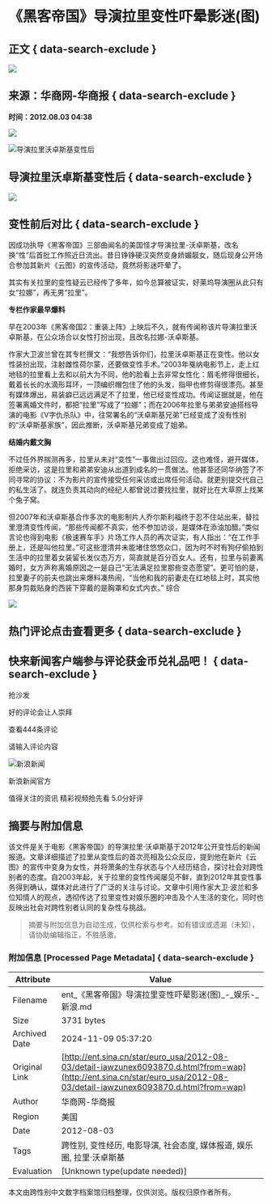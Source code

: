# 《黑客帝国》导演拉里变性吓晕影迷(图)

## 正文 { data-search-exclude }


![](https://n.sinaimg.cn/default/622af858/20181010/default_avatar.jpg)

## 来源：华商网-华商报   { data-search-exclude }
**时间：2012.08.03 04:38**

![](https://k.sinaimg.cn/www/ent/s/u/2012-08-03/U7393P28T3D3701901F326DT20120803043821.jpg)

![导演拉里沃卓斯基变性后](https://www.sinaimg.cn/ent/s/u/2012-08-03/U7393P28T3D3701901F326DT20120803043821.jpg)

## 导演拉里沃卓斯基变性后 { data-search-exclude }

![](https://www.sinaimg.cn/ent/s/u/2012-08-03/U7393P28T3D3701901F329DT20120803043821.jpg)

## 变性前后对比 { data-search-exclude }

因成功执导《黑客帝国》三部曲闻名的美国怪才导演拉里-沃卓斯基，改名换“性”后首批工作照近日流出。昔日铮铮硬汉突然变身娇媚靓女，随后现身公开场合参加其新片《云图》的宣传活动，竟然将影迷吓晕了。

其实有关拉里的变性疑云已经传了多年，如今总算被证实，好莱坞导演圈从此只有女“拉娜”，再无男“拉里”。

**专栏作家最早爆料**

早在2003年《黑客帝国2：重装上阵》上映后不久，就有传闻称该片导演拉里沃卓斯基，在公众场合以女性打扮出现，且改名拉娜-沃卓斯基。

作家大卫波兰曾在其专栏撰文：“我想告诉你们，拉里沃卓斯基正在变性。他以女性装扮出现，注射雌性荷尔蒙，还要做变性手术。”2003年戛纳电影节上，走上红地毯的拉里看上去和以前大为不同，他的脸看上去非常女性化：眉毛修得很细长，戴着长长的水滴形耳环，一顶编织帽包住了他的头发，指甲也修剪得很漂亮。甚至有媒体爆出，易装癖已远远满足不了拉里，他已经变性成功。传闻证据就是，他在签署离婚文件时，都把“拉里”写成了“拉娜”；而在2006年拉里与弟弟安迪搭档导演的电影《V字仇杀队》中，往常署名的“沃卓斯基兄弟”已经变成了没有性别的“沃卓斯基家族”，因此推断，沃卓斯基兄弟变成了姐弟。

**结婚内戴文胸**

不过任外界揣测再多，拉里从未对“变性”一事做出过回应。这也难怪，避开媒体，拒绝采访，这是拉里和弟弟安迪从出道到成名的一贯做法。他甚至还同华纳签了不同寻常的协议：不为影片的宣传接受任何采访或出席任何活动。就更别提交代自己的私生活了。就连负责其动向的经纪人都曾说过要找拉里，就好比在大草原上找某个兔子窝。

但2007年和沃卓斯基合作多次的电影制片人乔尔斯利福终于忍不住站出来，替拉里澄清变性传闻，“那些传闻都不真实，他不参加访谈，是媒体在添油加醋。”类似言论也得到电影《极速赛车手》片场工作人员的再次证实，有人指出：“在工作手册上，还是叫他拉里。”可这些澄清并未能堵住悠悠众口，因为时不时有狗仔偷拍到生活中的拉里着女装留长发仪态万方，简直就是百分百女人。还有，拉里与前妻离婚时，女方声称离婚原因之一是自己“无法满足拉里那些变态愿望”。更可怕的是，拉里妻子的前夫也跳出来爆料凑热闹，“当他和我的前妻走在红地毯上时，其实他那身剪裁贴身的西装下穿戴的是胸罩和女式内衣。” 综合

![](https://n.sinaimg.cn/default/2fb77759/20151125/320X320.png)

## 热门评论点击查看更多 { data-search-exclude }

## 快来新闻客户端参与评论获金币兑礼品吧！ { data-search-exclude }

抢沙发

好的评论会让人崇拜

查看444条评论

请输入评论内容

![新浪新闻](https://n.sinaimg.cn/default/80905340/20200331/sinalogo.png)

新浪新闻官方

值得关注的资讯 精彩视频抢先看 5.0分好评

## 摘要与附加信息

<!-- tcd_abstract -->
该文件是关于电影《黑客帝国》的导演拉里·沃卓斯基于2012年公开变性后的新闻报道。文章详细描述了拉里从变性后的首次亮相及公众反应，提到他在新片《云图》的宣传中变身为女性，并将萧条的生存状态与个人经历结合，探讨社会对跨性别者的态度。自2003年起，关于拉里的变性传闻屡见不鲜，直到2012年其变性事务得到确认，媒体对此进行了广泛的关注与讨论。文章中引用作家大卫·波兰和多位知情人的观点，透彻传达了拉里变性对娱乐圈的冲击及个人生活的变化，同时也反映出社会对跨性别者认同的复杂性与挑战。
<!-- tcd_abstract_end -->

> 摘要与附加信息为自动生成，仅供检索与参考。如有错误或遗漏（未知），请协助编辑指正，不胜感激。

### 附加信息 [Processed Page Metadata] { data-search-exclude }

| Attribute       | Value                                  |
|-----------------|----------------------------------------|
| Filename        | ent_《黑客帝国》导演拉里变性吓晕影迷(图)_-_娱乐-_新浪.md                             |
| Size            | 3731 bytes                           |
| Archived Date   | 2024-11-09 05:37:20                             |
| Original Link   | [http://ent.sina.cn/star/euro_usa/2012-08-03/detail-iawzunex6093870.d.html?from=wap](http://ent.sina.cn/star/euro_usa/2012-08-03/detail-iawzunex6093870.d.html?from=wap)                       |
| Author          | 华商网-华商报                               |
| Region          | 美国                               |
| Date            | 2012-08-03                                 |
| Tags            | 跨性别, 变性经历, 电影导演, 社会态度, 媒体报道, 娱乐圈, 拉里·沃卓斯基                                 |
| Evaluation            | [Unknown type(update needed)]                                 |
<!-- tcd_table_end -->

本文由跨性别中文数字档案馆归档整理，仅供浏览。版权归原作者所有。
